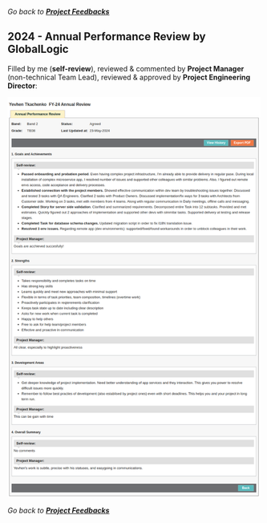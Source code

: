 *Go back to [**Project Feedbacks**](../../../README.md#project-feedbacks)*

## 2024 - Annual Performance Review by GlobalLogic

Filled by me (**self-review**), reviewed & commented by **Project Manager** (non-technical Team Lead), reviewed & approved by **Project Engineering Director**:

![picture](../../pictures/feedbacks/2024-May-GlobalLogic-Performance-Review.png)

*Go back to [**Project Feedbacks**](../../../README.md#project-feedbacks)*